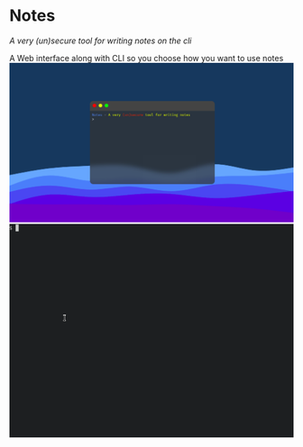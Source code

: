 # Notes

_A very (un)secure tool for writing notes on the cli_

A Web interface along with CLI so you choose how you want to use notes
![Web interface](./media/screenshot-1.png)
![Web interface](./media/cli.gif)

